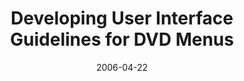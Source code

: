 ---
abstract: ''
authors:
- Karin Kappel
- Martin Tomitsch
- Thomas Költringer
- Thomas Grechenig
date: '2006-04-22'
featured: false
publication_types:
- '0'
publishDate: '2006-04-22'
title: Developing User Interface Guidelines for DVD Menus
url_pdf: ''
---